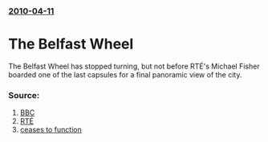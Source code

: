 ### [2010-04-11](/news/2010/04/11/index.md)

# The Belfast Wheel 

The Belfast Wheel has stopped turning, but not before RTÉ&#39;s Michael Fisher boarded one of the last capsules for a final panoramic view of the city.


### Source:

1. [BBC](http://news.bbc.co.uk/2/hi/uk_news/northern_ireland/8613978.stm)
2. [RTÉ](http://www.rte.ie/news/2010/0411/belfast.html)
3. [ceases to function](http://www.rte.ie/news/2010/0411/belfast_gallery.html)
